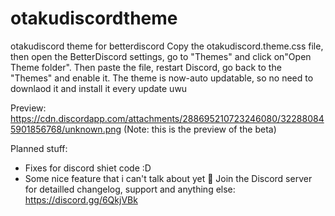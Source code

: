 # otakudiscordtheme
otakudiscord theme for betterdiscord
Copy the otakudiscord.theme.css file, then open the BetterDiscord settings, go to "Themes" and click on"Open Theme folder". Then paste the file, restart Discord, go back to the "Themes" and enable it. The theme is now-auto updatable, so no need to downlaod it and install it every update uwu

Preview: https://cdn.discordapp.com/attachments/288695210723246080/322880845901856768/unknown.png
(Note: this is the preview of the beta)

Planned stuff:
 * Fixes for discord shiet code :D
 * Some nice feature that i can't talk about yet :eyes:
 Join the Discord server for detailled changelog, support and anything else: https://discord.gg/6QkjVBk
